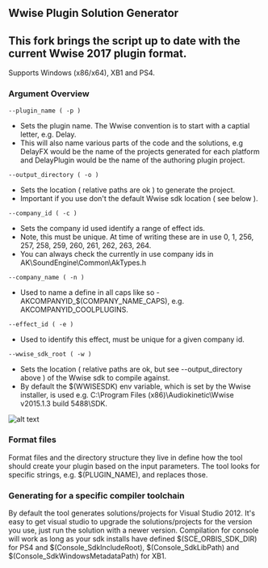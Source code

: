 ## Wwise Plugin Solution Generator

## This fork brings the script up to date with the current Wwise 2017 plugin format.

Supports Windows (x86/x64), XB1 and PS4.

### Argument Overview

```
--plugin_name ( -p )
```
- Sets the plugin name. The Wwise convention is to start with a captial letter,
e.g. Delay.
- This will also name various parts of the code and the solutions, e.g DelayFX
would be the name of the projects generated for each platform and DelayPlugin
would be the name of the authoring plugin project.

```
--output_directory ( -o )
```
- Sets the location ( relative paths are ok ) to generate the project.
- Important if you use don't the default Wwise sdk location ( see below ).

```
--company_id ( -c )
```
- Sets the company id used identify a range of effect ids.
- Note, this must be unique. At time of writing these are in use
0, 1, 256, 257, 258, 259, 260, 261, 262, 263, 264.
- You can always check the currently in use company ids in
AK\SoundEngine\Common\AkTypes.h

```
--company_name ( -n )
```
- Used to name a define in all caps like so - AKCOMPANYID_$(COMPANY_NAME_CAPS),
    e.g. AKCOMPANYID_COOLPLUGINS.

```
--effect_id ( -e )
```
- Used to identify this effect, must be unique for a given company id.

```
--wwise_sdk_root ( -w )
```
- Sets the location ( relative paths are ok, but see --output_directory above )
of the Wwise sdk to compile against.
- By default the $(WWISESDK) env variable, which is set by the Wwise
installer, is used e.g. C:\Program Files (x86)\Audiokinetic\Wwise v2015.1.3 build 5488\SDK.

![alt text](https://github.com/daniel-murray/WwisePluginSolutionGenerator/blob/master/wwise_sdk_env_var.png "Viewing the Wwise sdk env var using Explorer")

### Format files
Format files and the directory structure they live in define how the tool
should create your plugin based on the input parameters. The tool looks for
specific strings, e.g. $(PLUGIN_NAME), and replaces those.

### Generating for a specific compiler toolchain
By default the tool generates solutions/projects for Visual Studio 2012.
It's easy to get visual studio to upgrade the solutions/projects for the version
you use, just run the solution with a newer version. Compilation for
console will work as long as your sdk installs have defined
$(SCE_ORBIS_SDK_DIR) for PS4 and $(Console_SdkIncludeRoot),
$(Console_SdkLibPath) and $(Console_SdkWindowsMetadataPath) for XB1.
